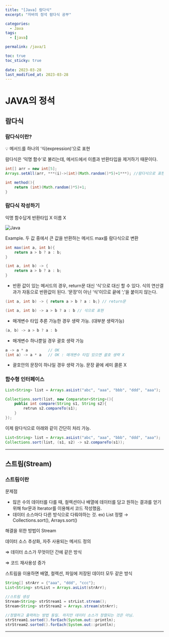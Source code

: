 ```yaml
---
title: "[Java] 람다식"
excerpt: "자바의 정석 람다식 공부"

categories:
  - Java
tags:
  - [java]

permalink: /java/1

toc: true
toc_sticky: true
 
date: 2023-03-28
last_modified_at: 2023-03-28
---
```

# JAVA의 정석

## 람다식

### 람다식이란?

<aside>
💡 메서드를 하나의 ‘식(expression)’으로 표현

</aside>

람다식은 ‘익명 함수’로 불리는데, 메서드에서 이름과 반환타입을 제거하기 때문이다.

```java
int[] arr = new int[5];
Arrays.setAll(arr, ***(i)->(int)(Math.random()*5)+1***); //람다식으로 표현
```

```java
int method(){
	return (int)(Math.random()*5)+1;
} 
```

### 람다식 작성하기

익명 함수답게 반환타입 X 이름 X

![Java](https://jsw6701.github.io/assets/images/posts_img/230328/java/1.png)

Example. 두 값 중에서 큰 값을 반환하는 메서드 max를 람다식으로 변환

```java
int max(int a, int b){
	return a > b ? a : b;
}
```

```java
(int a, int b) -> {
	return a > b ? a : b;
}
```

- 반환 값이 있는 메서드의 경우, return문 대신 ‘식’으로 대신 할 수 있다. 식의 연산결과가 자동으로 반환값이 된다. ‘문장’이 아닌 ‘식’이므로 끝에 ‘;’을 붙이지 않는다.

```java
(int a, int b) -> { return a > b ? a : b;} // return문

(int a, int b) -> a > b ? a : b // 식으로 표현
```

- 매개변수 타입 추론 가능한 경우 생략 가능. (대부분 생략가능)

```java
(a, b) -> a > b ? a : b
```

- 매개변수 하나뿐일 경우 괄호 생략 가능

```java
a -> a * a         // OK
(int a) -> a * a   // OK : 매개변수 타입 있으면 괄호 생략 X
```

- 괄호안의 문장이 하나일 경우 생략 가능. 문장 끝에 세미 콜론 X

### 함수형 인터페이스

```java
List<String> list = Arrays.asList("abc", "aaa", "bbb", "ddd", "aaa");

Collections.sort(list, new Comparator<String>(){
	public int compare(String s1, String s2){
		retrun s2.compareTo(s1);
	}
});
```

이제 람다식으로 아래와 같이 간단히 처리 가능.

```java
List<String> list = Arrays.asList("abc", "aaa", "bbb", "ddd", "aaa");
Collections.sort(list, (s1, s2) -> s2.compareTo(s1));
```

---

## 스트림(Stream)

### 스트림이란

문제점

- 많은 수의 데이터를 다를 때, 컬렉션이나 배열에 데이터를 담고 원하는 결과를 얻기 위해 for문과 Iterator를 이용해서 코드 작성했음.
- 데이터 소스마다 다른 방식으로 다뤄야하는 것. ex) List 정렬 → Collections.sort(), Arrays.sort()

해결을 위한 방법이 Stream

데이터 소스 추상화, 자주 사용되는 메서드 정의

⇒ 데이터 소스가 무엇이던 간에 같은 방식

⇒ 코드 재사용성 증가

스트림을 이용하면 배열, 컬렉션, 파일에 저장된 데이터 모두 같은 방식

```java
String[] strArr = {"aaa", "ddd", "ccc"};
List<String> strList = Arrays.asList(strArr);

//스트림 생성
Stream<String> strStream1 = strList.stream();
Stream<String> strStream2 = Arrays.stream(strArr);

//정렬하고 출력하는 방법 동일. 하지만 데이터 소스가 정렬되는 것은 아님.
strStream1.sorted().forEach(System.out::println);
strStream2.sorted().forEach(System.out::println);
```

---